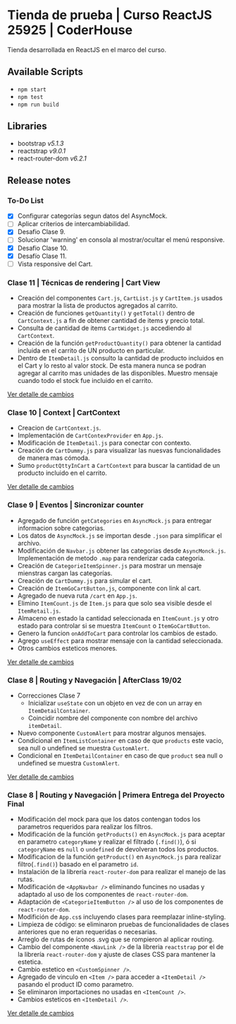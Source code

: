 # Tienda de prueba | Curso ReactJS 25925 | CoderHouse
Tienda desarrollada en ReactJS en el marco del curso.

## Available Scripts
- `npm start`
- `npm test`
- `npm run build`

## Libraries 
- bootstrap *v5.1.3*
- reactstrap *v9.0.1*
- react-router-dom *v6.2.1*

## Release notes

### To-Do List
- [X] Configurar categorías segun datos del AsyncMock.
- [ ] Aplicar criterios de intercambiabilidad.
- [X] Desafio Clase 9.
- [ ] Solucionar 'warning' en consola al mostrar/ocultar el menú responsive.
- [X] Desafio Clase 10.
- [X] Desafío Clase 11.
- [ ] Vista responsive del Cart.

### Clase 11 | Técnicas de rendering | Cart View
- Creación del componentes `Cart.js`, `CartList.js` y `CartItem.js` usados para mostrar la lista de productos agregados al carrito.
- Creación de funciones `getQuantity()` y `getTotal()` dentro de `CartContext.js` a fin de obtener cantidad de items y precio total.
- Consulta de cantidad de items `CartWidget.js` accediendo al `CartContext`.
- Creación de la función `getProductQuantity()` para obtener la cantidad incluida en el carrito de UN producto en particular.
- Dentro de `ItemDetail.js` consulto la cantidad de producto incluidos en el Cart y lo resto al valor stock. De esta manera nunca se podran agregar al carrito mas unidades de las disponibles. Muestro mensaje cuando todo el stock fue incluido en el carrito.

[Ver detalle de cambios](https://github.com/jcvels/tienda-online-pauvels/commit/6b5f9d0fc36d4dab7cc8650f6dff72d7fc98f301)

### Clase 10 | Context | CartContext
- Creacion de `CartContext.js`.
- Implementación de `CartContexProvider` en `App.js`. 
- Modificación de `ItemDetail.js` para conectar con contexto.
- Creación de `CartDummy.js` para visualizar las nuesvas funcionalidades de manera mas cómoda.
- Sumo `productQttyInCart` a `CartContext` para buscar la cantidad de un producto incluido en el carrito.

[Ver detalle de cambios](https://github.com/jcvels/tienda-online-pauvels/commit/692ed093f4b0f1334b404d25f88d3cebd4aea5ca)

### Clase 9 | Eventos | Sincronizar counter
- Agregado de función `getCategories` en `AsyncMock.js` para entregar informacion sobre categorias.
- Los datos de `AsyncMock.js` se importan desde `.json` para simplificar el archivo.
- Modificación de `Navbar.js` obtener las categorias desde `AsyncMonck.js`. Implementación de metodo `.map` para renderizar cada categoria.
- Creación de `CategorieItemSpinner.js` para mostrar un mensaje mienstras cargan las categorías.
- Creación de `CartDummy.js` para simular el cart.
- Creación de `ItemGoCartButton,js`, componente con link al cart.
- Agregado de nueva ruta `/cart` en `App.js`.
- Elimino `ItemCount.js` de `Item.js` para que solo sea visible desde el `ItemRetail.js`.
- Almaceno en estado la cantidad seleccionada en `ItemCount.js` y otro estado para controlar si se muestra `ItemCount` o `ItemGoCartButton`.
- Genero la funcion `onAddToCart` para controlar los cambios de estado.
- Agrego `useEffect` para mostrar mensaje con la cantidad seleccionada.
- Otros cambios esteticos menores.

[Ver detalle de cambios](https://github.com/jcvels/tienda-online-pauvels/commit/ae03de49932ebf85820d57ea9e34e5aa7f51894c)

### Clase 8 | Routing y Navegación | AfterClass 19/02
- Correcciones Clase 7
    - Inicializar `useState` con un objeto en vez de con un array en `ItemDetailContainer`.
    - Coincidir nombre del componente con nombre del archivo `itemDetail`.
- Nuevo componente `CustomAlert` para mostrar algunos mensajes.
- Condicional en `ItemListContainer` en caso de que `products` este vacio, sea null o undefined se muestra `CustomAlert`.
- Condicional en `ItemDetailContainer` en caso de que `product` sea null o undefined se muestra `CustomAlert`.

[Ver detalle de cambios](https://github.com/jcvels/tienda-online-pauvels/commit/9e2c092fb452ba853eca25955cd8668ebb1b43f4)

### Clase 8 | Routing y Navegación | Primera Entrega del Proyecto Final
- Modificación del mock para que los datos contengan todos los parametros requeridos para realizar los filtros.
- Modificación de la función `getProducts()` en `AsyncMock.js` para aceptar en parametro `categoryName` y realizar el filtrado (`.find()`), ó si `categoryName` es `null` o `undefined` de devolveran todos los productos.
- Modificacion de la función `getProduct()` en `AsyncMock.js` para realizar filtro(`.find()`) basado en el parametro `id`.
- Instalación de la librería `react-router-dom` para realizar el manejo de las rutas.
- Modificación de `<AppNavbar />` eliminando funcines no usadas y adaptado al uso de los componentes de `react-router-dom`.
- Adaptación de `<CategorieItemButton />` al uso de los componentes de `react-router-dom`.
- Modifición de `App.cs`s incluyendo clases para reemplazar inline-styling.
- Limpieza de código: se eliminaron pruebas de funcionalidades de clases anteriores que no eran requeridas o necesarias.
- Arreglo de rutas de íconos .svg que se rompieron al aplicar routing.
- Cambio del componente `<NavLink />` de la libreria `reactstrap` por el de la librería `react-router-dom` y ajuste de clases CSS para mantener la estetica.
- Cambio estetico en `<CustomSpinner />`.
- Agregado de vinculo en `<Item />` para acceder a `<ItemDetail />` pasando el product ID como parametro.
- Se eliminaron importaciones no usadas en `<ItemCount />`.
- Cambios esteticos en `<ItemDetail />`.

[Ver detalle de cambios](https://github.com/jcvels/tienda-online-pauvels/commit/0f0e7bd1228f265c4eeed5b2d6fd8ab83c46bbb1)
